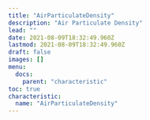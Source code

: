 ```yaml
---
title: "AirParticulateDensity"
description: "Air Particulate Density"
lead: ""
date: 2021-08-09T18:32:49.960Z
lastmod: 2021-08-09T18:32:49.960Z
draft: false
images: []
menu:
  docs:
    parent: "characteristic"
toc: true
characteristic:
  name: "AirParticulateDensity"
---
```

